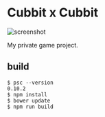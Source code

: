 
# Cubbit x Cubbit

![screenshot](https://rawgit.com/aratama/cubbit/master/res/screenshot/screenshot0001.png)

My private game project.

## build

```
$ psc --version
0.10.2
$ npm install
$ bower update
$ npm run build
```
